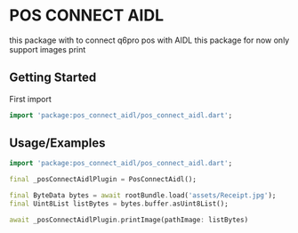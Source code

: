 
# POS CONNECT AIDL

this package with to connect q6pro pos with AIDL this package for now only support images print




## Getting Started

First import 

```dart
import 'package:pos_connect_aidl/pos_connect_aidl.dart';
```





## Usage/Examples

```dart
import 'package:pos_connect_aidl/pos_connect_aidl.dart';

final _posConnectAidlPlugin = PosConnectAidl();

final ByteData bytes = await rootBundle.load('assets/Receipt.jpg');
final Uint8List listBytes = bytes.buffer.asUint8List();

await _posConnectAidlPlugin.printImage(pathImage: listBytes)
```

